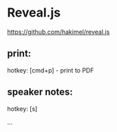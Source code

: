 # Reveal.js

https://github.com/hakimel/reveal.js

## print:
hotkey: [cmd+p] - print to PDF

## speaker notes: 
hotkey: [s]
<aside class="notes"> ... </aside>
